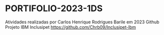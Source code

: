 # PORTIFOLIO-2023-1DS
Atividades realizadas por Carlos Henrique Rodrigues Barile em 2023
Github Projeto IBM Inclusipet https://github.com/Chrb09/Inclusipet-Ibm
